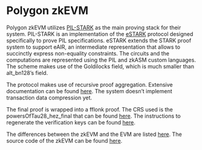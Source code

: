 # Polygon zkEVM

Polygon zkEVM utilizes [PIL-STARK](https://github.com/0xPolygonHermez/pil-stark) as the main proving stack for their system. PIL-STARK is an implementation of the [eSTARK](https://eprint.iacr.org/2023/474) protocol designed specifically to prove PIL specifications. eSTARK extends the STARK proof system to support eAIR, an intermediate representation that allows to succinctly express non-equality constraints. The circuits and the computations are represented using the PIL and zkASM custom languages. The scheme makes use of the Goldilocks field, which is much smaller than alt_bn128’s field.

The protocol makes use of recursive proof aggregation. Extensive documentation can be found [here](https://github.com/0xPolygonHermez/zkevm-techdocs/blob/a6d46da98ad32ace544e5dbc31d34831f9cc1bdd/docs/proof-recursion/proof-recursion.pdf). The system doesn’t implement transaction data compression yet.

The final proof is wrapped into a fflonk proof. The CRS used is the powersOfTau28_hez_final that can be found [here](https://github.com/iden3/snarkjs/blob/master/README.md). The instructions to regenerate the verification keys can be found [here](https://github.com/0xPolygonHermez/zkevm-contracts/blob/main/verifyMainnetDeployment/verifyMainnetProofVerifier.md).

The differences between the zkEVM and the EVM are listed [here](https://docs.polygon.technology/zkEVM/architecture/protocol/etrog-upgrade/?h=etrog#zkevm-is-almost-type-2). The source code of the zkEVM can be found [here](https://github.com/0xPolygonHermez/zkevm-rom).
